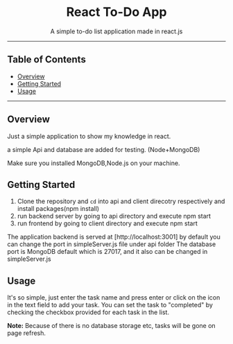 <h1 align="center">
  React To-Do App
</h1>

<div align="center">
  <p>A simple to-do list application made in react.js</p>

</div>

---

## Table of Contents

- [Overview](#overview)
- [Getting Started](#getting-started)
- [Usage](#usage)

---

## Overview

Just a simple application to show my knowledge in react.

a simple Api and database are added for testing. (Node+MongoDB)

Make sure you installed MongoDB,Node.js on your machine.

## Getting Started

1. Clone the repository and `cd` into api and client direcotry respectively and install packages(npm install)
2. run backend server by going to api directory and execute npm start
3. run frontend by going to client directory and execute npm start

The application backend is served at [http://localhost:3001] by default you can change the port in simpleServer.js file under api folder
The database port is MongoDB default which is 27017, and it also can be changed in simpleServer.js


## Usage

It's so simple, just enter the task name and press enter or click on the icon in the text field to add your task.
You can set the task to "completed" by checking the checkbox provided for each task in the list.

**Note:** Because of there is no database storage etc, tasks will be gone on page refresh.
